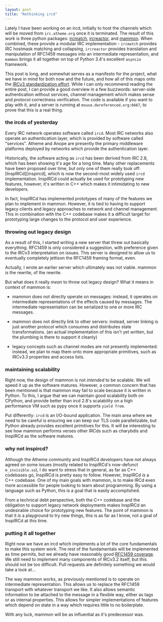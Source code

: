 ```yaml
---
layout: post
title: "Rethinking ircd"
---
```


Lately I have been working on an ircd, initially to host the channels which will be moved from `irc.atheme.org` once it is terminated.
The result of this work is three python packages: [ircmatch][gh-ircmatch], [ircreactor][gh-ircreactor], and [mammon][gh-mammon].  When combined,
these provide a modular IRC implementation - `ircmatch` provides IRC hostmask matching and collapsing, `ircreactor` provides translation and manipulation of
RFC1459 messages into an intermediate representation, and `mammon` brings it all together on top of Python 3.4's excellent `asyncio` framework.

  [gh-ircmatch]: http://github.com/kaniini/ircmatch
  [gh-ircreactor]: http://github.com/kaniini/ircreactor
  [gh-mammon]: http://github.com/kaniini/mammon

This post is long, and somewhat serves as a manifesto for the project, what we have in mind for both now and the future, and how all of this maps onto
the [IRCv3 standardization effort][ircv3].  While I can only recommend reading the entire post, I can provide a good overview in a few buzzwords:
server-side authentication without services, channel management which makes sense and protocol correctness verification.  The code is available if you want
to play with it, and a server is running at `mouse.dereferenced.org:6667`, to prove that this is a real thing.

  [ircv3]: http://ircv3.org/

### the ircds of yesterday

Every IRC network operates software called `ircd`.  Most IRC networks also operate an authentication layer, which is provided by software called "services".
Atheme and Anope are presently the primary middleware platforms deployed by networks which provide the authentication layer.

Historically, the software acting as `ircd` has been derived from IRC 2.8, which has been showing it's age for a long time.  Many other replacements have
been proposed over time, but only one of them really took off: [InspIRCd][inspircd], which is now the second-most widely used `ircd` implementation.
InspIRCd could actually be used for prototyping new features, however, it's written in C++ which makes it intimidating to new developers.

In fact, InspIRCd has implemented prototypes of many of the features we plan to implement in mammon.  However, it is tied to having to support legacy
clients and legacy approaches to network and channel management.  This in combination with the C++ codebase makes it a difficult target for prototyping
large changes to the protocol and user experience.

### throwing out legacy design

As a result of this, I started writing a new server that threw out basically everything.  RFC1459 is only considered a suggestion, with preference given
to the IRCv3 interpretation on issues.  This server is designed to allow us to eventually completely jettison the RFC1459 framing format, even.

Actually, I wrote an earlier server which ultimately was not viable.  mammon is the rewrite, of the rewrite.

But what does it really *mean* to throw out legacy design?  What it means in context of mammon is:

 * mammon does not directly operate on messages: instead, it operates on intermediate representations of the effects caused by messages.
   The intermediate representation can be serialized to one or more IRC messages.

 * mammon does not directly link to other servers: instead, server linking is just another protocol which consumes and distributes state
   transformations.  (an actual implementation of this isn't yet written, but the plumbing is there to support it cleanly)

 * legacy concepts such as channel modes are not presently implemented: instead, we plan to map them onto more appropriate primitives, such
   as IRCv3.3 properties and access lists.

### maintaining scalability

Right now, the design of mammon is not *intended* to be scalable.  We will speed it up as the software matures.  However, a common concern that has
been mentioned is that mammon may fail to scale because it is written in Python.  To this, I argue that we can maintain good scalability both on CPython,
and provide better than ircd 2.8's scalability on a high performance VM such as pypy once it supports `yield from`.

Put differently: `ircd` is an I/O-bound application.  The main area where we need to be careful is ensuring we can keep our TLS code parallelizable, but
Python already provides excellent primitives for this.  It will be interesting to see how mammon performs verses other IRCds such as charybdis and
InspIRCd as the software matures.

### why not inspircd?

Although the Atheme community and InspIRCd developers have not always agreed on some issues (mostly related to InspIRCd's now-defunct `m_invisible.so`),
I do want to stress that in general, as far as C++ codebases go, InspIRCd is pretty easy to follow.  However, InspIRCd *is* a C++ codebase.  One of my
main goals with mammon, is to make IRCd even more accessible for people looking to learn about programming.  By using a language such as Python, this is
a goal that is easily accomplished.

From a technical debt perspective, both the C++ codebase and the obligation to support legacy network deployments makes InspIRCd an undesirable choice
for prototyping new features.  The point of mammon is that it *is* a playground to try new things, this is as far as I know, not a goal of InspIRCd at
this time.

### putting it all together

Right now we have an ircd which implements a lot of the core fundamentals to make this system work.  The rest of the fundamentals will be implemented as
time permits, but we already have reasonably good [RFC1459 coverage][gh-mammon-1].  We still need to implement many components of IRCv3.2 itself, but this
should not be too difficult.  Pull requests are definitely something we would take a look at...

The way mammon works, as previously mentioned is to operate on intermediate representation.  This allows us to replace the RFC1459 transport with whatever
transport we like.  It also allows semantic information to be attached to the message in a flexible way, either as tags or as internal properties.  This
allows for simpler implementations of features which depend on state in a way which requires little to no boilerplate.

With any luck, mammon will be as influential as it's predecessor was.

  [gh-mammon-1]: https://github.com/kaniini/mammon/issues/2
